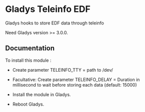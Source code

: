 # Gladys Teleinfo EDF

Gladys hooks to store EDF data through teleinfo 

Need Gladys version >= 3.0.0.

## Documentation

To install this module : 

- Create parameter TELEINFO_TTY = path to /dev/<your tty device>
- Facultative: Create parameter TELEINFO_DELAY = Duration in millisecond to wait before storing each data (default: 15000)

- Install the module in Gladys.
- Reboot Gladys.
